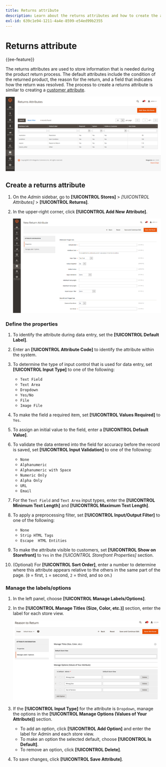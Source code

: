 ```yaml
---
title: Returns attribute
description: Learn about the returns attributes and how to create the attributes needed for processing returns on your store.
exl-id: 639c1e94-1211-4a4e-8599-e54ed99b2355
---
```

# Returns attribute

{{ee-feature}}

The returns attributes are used to store information that is needed during the product return process. The default attributes include the condition of the returned product, the reason for the return, and a field that indicates how the return was resolved. The process to create a returns attribute is similar to creating a [customer attribute](../customers/attribute-properties.md).

![Admin - Returns attributes](./assets/attribute-returns.png)<!-- zoom -->

## Create a returns attribute

1. On the _Admin_ sidebar, go to **[!UICONTROL Stores]** > _[!UICONTROL Attributes]_ > **[!UICONTROL Returns]**.

1. In the upper-right corner, click **[!UICONTROL Add New Attribute]**.

   ![New Return - attribute properties](./assets/attribute-returns-new-properties.png)<!-- zoom -->

### Define the properties

1. To identify the attribute during data entry, set the **[!UICONTROL Default Label]**.

1. Enter an **[!UICONTROL Attribute Code]** to identify the attribute within the system.

1. To determine the type of input control that is used for data entry, set **[!UICONTROL Input Type]** to one of the following:

   - `Text Field`
   - `Text Area`
   - `Dropdown`
   - `Yes/No`
   - `File`
   - `Image File`

1. To make the field a required item, set **[!UICONTROL Values Required]** to `Yes`.

1. To assign an initial value to the field, enter a **[!UICONTROL Default Value]**.

1. To validate the data entered into the field for accuracy before the record is saved, set **[!UICONTROL Input Validation]** to one of the following:

   - `None`
   - `Alphanumeric`
   - `Alphanumeric with Space`
   - `Numeric Only`
   - `Alpha Only`
   - `URL`
   - `Email`

1. For the `Text Field` and `Text Area` input types, enter the **[!UICONTROL Minimum Text Length]** and **[!UICONTROL Maximum Text Length]**.

1. To apply a preprocessing filter, set **[!UICONTROL Input/Output Filter]** to one of the following:

   - `None`
   - `Strip HTML Tags`
   - `Escape  HTML Entities`

1. To make the attribute visible to customers, set **[!UICONTROL Show on Storefront]** to `Yes` in the _[!UICONTROL Storefront Properties]_ section.

1. (Optional) For **[!UICONTROL Sort Order]**, enter a number to determine where this attribute appears relative to the others in the same part of the page. (`0` = first, `1` = second, `2` = third, and so on.)

### Manage the labels/options

1. In the left panel, choose **[!UICONTROL Manage Labels/Options]**.

1. In the **[!UICONTROL Manage Titles (Size, Color, etc.)]** section, enter the label for each store view.

   ![Manage labels](./assets/return-attributes.png)<!-- zoom -->

1. If the **[!UICONTROL Input Type]** for the attribute is `Dropdown`, manage the options in the **[!UICONTROL Manage Options (Values of Your Attribute)]** section.

   - To add an option, click **[!UICONTROL Add Option]** and enter the label for Admin and each store view.
   - To make an option the selected default, choose **[!UICONTROL Is Default]**.
   - To remove an option, click **[!UICONTROL Delete]**.

1. To save changes, click **[!UICONTROL Save Attribute]**.
